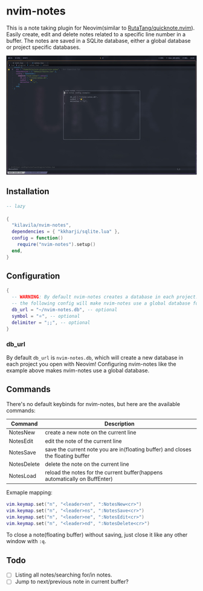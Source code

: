 # nvim-notes

This is a note taking plugin for Neovim(similar to <a href="https://github.com/RutaTang/quicknote.nvim">RutaTang/quicknote.nvim</a>).
Easily create, edit and delete notes related to a specific line number in a buffer.
The notes are saved in a SQLite database, either a global database or project specific databases.

<img src="./nvim-notes.jpg" />

## Installation
```lua
-- lazy

{
  "kilavila/nvim-notes",
  dependencies = { "kkharji/sqlite.lua" },
  config = function()
    require("nvim-notes").setup()
  end,
}
```

## Configuration
```lua
{
  -- WARNING: By default nvim-notes creates a database in each project!
  -- the following config will make nvim-notes use a global database for all projects
  db_url = "~/nvim-notes.db", -- optional
  symbol = "⭐", -- optional
  delimiter = ";;", -- optional
}
```

### db_url
By default `db_url` is `nvim-notes.db`, which will create a new database in each project you open with Neovim!
Configuring nvim-notes like the example above makes nvim-notes use a global database.

## Commands
There's no default keybinds for nvim-notes, but here are the available commands:

| Command | Description |
|---------|-------------|
| NotesNew | create a new note on the current line |
| NotesEdit | edit the note of the current line |
| NotesSave | save the current note you are in(floating buffer) and closes the floating buffer |
| NotesDelete | delete the note on the current line |
| NotesLoad | reload the notes for the current buffer(happens automatically on BuffEnter) |

Exmaple mapping:
```lua
vim.keymap.set("n", "<leader>nn", ":NotesNew<cr>")
vim.keymap.set("n", "<leader>ns", ":NotesSave<cr>")
vim.keymap.set("n", "<leader>ne", ":NotesEdit<cr>")
vim.keymap.set("n", "<leader>nd", ":NotesDelete<cr>")
```

To close a note(floating buffer) without saving, just close it like any other window with `:q`.

## Todo

- [ ] Listing all notes/searching for/in notes.
- [ ] Jump to next/previous note in current buffer?
